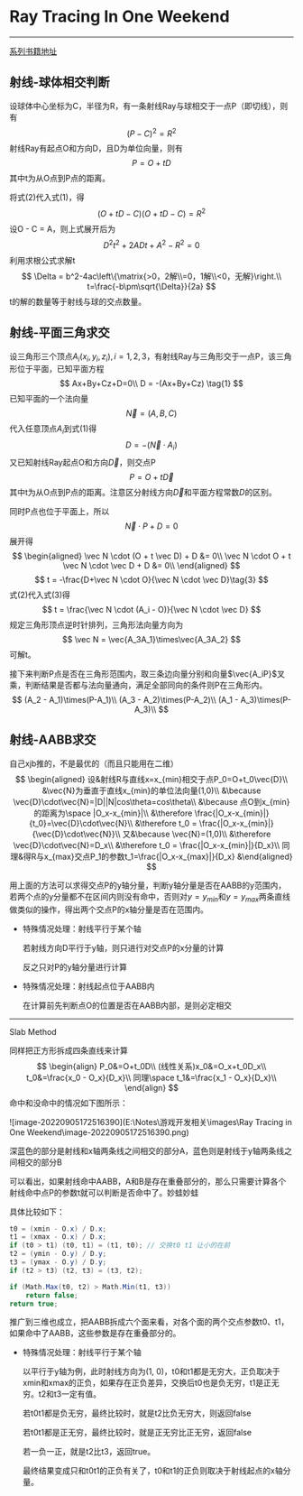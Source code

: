 # Ray Tracing In One Weekend

---

[系列书籍地址](https://raytracing.github.io/)

## 射线-球体相交判断

设球体中心坐标为C，半径为R，有一条射线Ray与球相交于一点P（即切线），则有
$$
(P - C)^2 = R^2\tag{1}
$$
射线Ray有起点O和方向D，且D为单位向量，则有
$$
P = O + tD\tag{2}
$$
其中t为从O点到P点的距离。

将式(2)代入式(1)，得
$$
(O + tD - C)(O + tD - C) = R^2
$$
设O - C = A，则上式展开后为
$$
D^2t^2 + 2ADt + A^2 - R^2 = 0
$$
利用求根公式求解t
$$
\Delta = b^2-4ac\left\{\matrix{>0，2解\\=0，1解\\<0，无解}\right.\\
t=\frac{-b\pm\sqrt{\Delta}}{2a}
$$
t的解的数量等于射线与球的交点数量。

## 射线-平面三角求交

设三角形三个顶点$A_i(x_i,y_i,z_i),i=1,2,3$，有射线Ray与三角形交于一点P，该三角形位于平面，已知平面方程
$$
Ax+By+Cz+D=0\\
D = -(Ax+By+Cz) \tag{1}
$$
已知平面的一个法向量
$$
\vec N=(A,B,C)
$$
代入任意顶点$A_i$到式(1)得
$$
D = -(\vec N \cdot A_i) \tag{2}
$$
又已知射线Ray起点O和方向$\vec D$，则交点P
$$
P = O + t\vec D
$$
其中t为从O点到P点的距离。注意区分射线方向$\vec D$和平面方程常数$D$的区别。

同时P点也位于平面上，所以
$$
\vec N \cdot P + D = 0
$$
展开得
$$
\begin{aligned}
\vec N \cdot (O + t \vec D) + D &= 0\\
\vec N \cdot O + t \vec N \cdot \vec D + D &= 0\\
\end{aligned}
$$
$$
t = -\frac{D+\vec N \cdot O}{\vec N \cdot \vec D}\tag{3}
$$
式(2)代入式(3)得
$$
t = \frac{\vec N \cdot (A_i - O)}{\vec N \cdot \vec D}
$$
规定三角形顶点逆时针排列，三角形法向量方向为
$$
\vec N = \vec{A_3A_1}\times\vec{A_3A_2}
$$
可解t。

接下来判断P点是否在三角形范围内，取三条边向量分别和向量$\vec{A_iP}$叉乘，判断结果是否都与法向量通向，满足全部同向的条件则P在三角形内。
$$
(A_2 - A_1)\times(P-A_1)\\
(A_3 - A_2)\times(P-A_2)\\
(A_1 - A_3)\times(P-A_3)\\
$$

## 射线-AABB求交

自己xjb推的，不是最优的（而且只能用在二维）
$$
\begin{aligned}
设&射线R与直线x=x_{min}相交于点P_0=O+t_0\vec{D}\\
&\vec{N}为垂直于直线x_{min}的单位法向量(1,0)\\
&\because \vec{D}\cdot\vec{N}=|D||N|cos\theta=cos\theta\\
&\because 点O到x_{min}的距离为\space |O_x-x_{min}|\\
&\therefore \frac{|O_x-x_{min}|}{t_0}=\vec{D}\cdot\vec{N}\\
&\therefore t_0 = \frac{|O_x-x_{min}|}{\vec{D}\cdot\vec{N}}\\
又&\because \vec{N}=(1,0)\\
&\therefore \vec{D}\cdot\vec{N}=D_x\\
&\therefore t_0 = \frac{|O_x-x_{min}|}{D_x}\\
同理&得R与x_{max}交点P_1的参数t_1=\frac{|O_x-x_{max}|}{D_x}
&\end{aligned}
$$

用上面的方法可以求得交点P的y轴分量，判断y轴分量是否在AABB的y范围内，若两个点的y分量都不在区间内则没有命中，否则对$y=y_{min}$和$y=y_{max}$两条直线做类似的操作，得出两个交点P的x轴分量是否在范围内。

- 特殊情况处理：射线平行于某个轴

  若射线方向D平行于y轴，则只进行对交点P的x分量的计算

  反之只对P的y轴分量进行计算

- 特殊情况处理：射线起点位于AABB内

  在计算前先判断点O的位置是否在AABB内部，是则必定相交

---

Slab Method

同样把正方形拆成四条直线来计算
$$
\begin{align}
P_0&=O+t_0D\\
(线性关系)x_0&=O_x+t_0D_x\\
t_0&=\frac{x_0 - O_x}{D_x}\\
同理\space t_1&=\frac{x_1 - O_x}{D_x}\\
\end{align}
$$
命中和没命中的情况如下图所示：

![image-20220905172516390](E:\Notes\游戏开发相关\images\Ray Tracing in One Weekend\image-20220905172516390.png)

深蓝色的部分是射线和x轴两条线之间相交的部分A，蓝色则是射线于y轴两条线之间相交的部分B

可以看出，如果射线命中AABB，A和B是存在重叠部分的，那么只需要计算各个射线命中点P的参数t就可以判断是否命中了。妙蛙妙蛙

具体比较如下：

```c#
t0 = (xmin - O.x) / D.x;
t1 = (xmax - O.x) / D.x;
if (t0 > t1) (t0, t1) = (t1, t0); // 交换t0 t1 让小的在前
t2 = (ymin - O.y) / D.y;
t3 = (ymax - O.y) / D.y;
if (t2 > t3) (t2, t3) = (t3, t2);

if (Math.Max(t0, t2) > Math.Min(t1, t3))
    return false;
return true;
```

推广到三维也成立，把AABB拆成六个面来看，对各个面的两个交点参数t0、t1，如果命中了AABB，这些参数是存在重叠部分的。

- 特殊情况处理：射线平行于某个轴

  以平行于y轴为例，此时射线方向为(1, 0)，t0和t1都是无穷大，正负取决于xmin和xmax的正负，如果存在正负差异，交换后t0也是负无穷，t1是正无穷。t2和t3一定有值。

  若t0t1都是负无穷，最终比较时，就是t2比负无穷大，则返回false

  若t0t1都是正无穷，最终比较时，就是正无穷比正无穷，返回false

  若一负一正，就是t2比t3，返回true。

  最终结果变成只和t0t1的正负有关了，t0和t1的正负则取决于射线起点的x轴分量。
